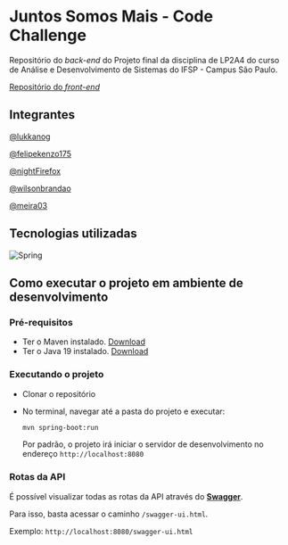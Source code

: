 # Juntos Somos Mais - Code Challenge
Repositório do *back-end* do Projeto final da disciplina de LP2A4 do curso de Análise e Desenvolvimento de Sistemas do IFSP - Campus São Paulo.

[Repositório do *front-end*](https://github.com/wilsonbrandao/ProjetoLP2-FrontEnd)

## Integrantes
[@lukkanog](https://github.com/lukkanog)

[@felipekenzo175](https://github.com/felipekenzo175)

[@nightFirefox](https://github.com/nightFirefox)

[@wilsonbrandao](https://github.com/wilsonbrandao)

[@meira03](https://github.com/meira03)

## Tecnologias utilizadas

![Spring](https://img.shields.io/badge/spring-%236DB33F.svg?style=for-the-badge&logo=spring&logoColor=white)


## Como executar o projeto em ambiente de desenvolvimento

### Pré-requisitos
- Ter o Maven instalado. [Download](https://maven.apache.org/download.cgi)
- Ter o Java 19 instalado. [Download](https://www.oracle.com/br/java/technologies/javase-downloads.html)

### Executando o projeto
- Clonar o repositório
- No terminal, navegar até a pasta do projeto e executar:

   ```bash
   mvn spring-boot:run
   ```
   
   Por padrão, o projeto irá iniciar o servidor de desenvolvimento no endereço `http://localhost:8080`

### Rotas da API
É possível visualizar todas as rotas da API através do [**Swagger**](https://swagger.io/). 

Para isso, basta acessar o caminho `/swagger-ui.html`.

Exemplo:  `http://localhost:8080/swagger-ui.html`
